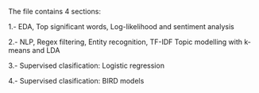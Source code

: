 The file contains 4 sections:

1.- EDA, Top significant words, Log-likelihood and sentiment analysis

2.- NLP, Regex filtering, Entity recognition, TF-IDF Topic modelling with k-means and LDA

3.- Supervised clasification: Logistic regression

4.- Supervised clasification: BIRD models
